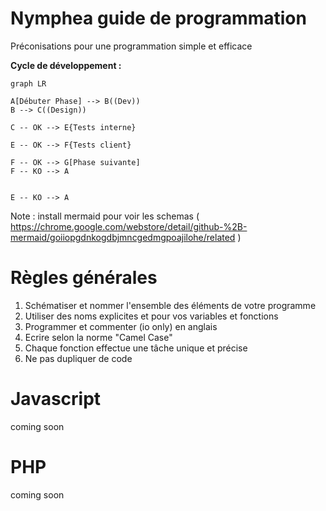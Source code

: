 # Nymphea guide de programmation

Préconisations pour une programmation simple et efficace

**Cycle de développement :**



```mermaid
graph LR

A[Débuter Phase] --> B((Dev)) 
B --> C((Design))

C -- OK --> E{Tests interne}

E -- OK --> F{Tests client}

F -- OK --> G[Phase suivante]
F -- KO --> A


E -- KO --> A

```

Note :
install mermaid pour voir les schemas ( https://chrome.google.com/webstore/detail/github-%2B-mermaid/goiiopgdnkogdbjmncgedmgpoajilohe/related )

# Règles générales

1. Schématiser et nommer l'ensemble des éléments de votre programme
2. Utiliser des noms explicites et  pour vos variables et fonctions
3. Programmer et commenter (io only) en anglais
4. Ecrire selon la norme "Camel Case" 
5. Chaque fonction effectue une tâche unique et précise
6. Ne pas dupliquer de code

# Javascript

coming soon



# PHP

coming soon



